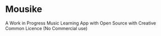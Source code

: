 # Mousike
A Work in Progress Music Learning App with Open Source with Creative Common Licence (No Commercial use)
